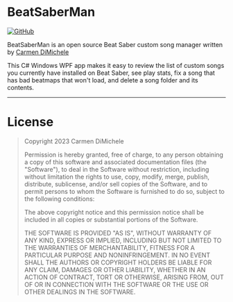 
# BeatSaberMan

[![GitHub](https://img.shields.io/badge/license-MIT-green)](#License)

BeatSaberMan is an open source Beat Saber custom song manager written by [Carmen DiMichele](https://dimichelec.wixsite.com/carmendimichele) 

This C# Windows WPF app makes it easy to review the list of custom songs you currently have installed
  on Beat Saber, see play stats, fix a song that has bad beatmaps that won't load, and delete a song folder and its contents.


---
# License

> Copyright 2023 Carmen DiMichele
>
> Permission is hereby granted, free of charge, to any person obtaining a copy of this software and associated documentation files (the "Software"), to deal in the Software without restriction, including without limitation the rights to use, copy, modify, merge, publish, distribute, sublicense, and/or sell copies of the Software, and to permit persons to whom the Software is furnished to do so, subject to the following conditions:
>
> The above copyright notice and this permission notice shall be included in all copies or substantial portions of the Software.
>
> THE SOFTWARE IS PROVIDED "AS IS", WITHOUT WARRANTY OF ANY KIND, EXPRESS OR IMPLIED, INCLUDING BUT NOT LIMITED TO THE WARRANTIES OF MERCHANTABILITY, FITNESS FOR A PARTICULAR PURPOSE AND NONINFRINGEMENT. IN NO EVENT SHALL THE AUTHORS OR COPYRIGHT HOLDERS BE LIABLE FOR ANY CLAIM, DAMAGES OR OTHER LIABILITY, WHETHER IN AN ACTION OF CONTRACT, TORT OR OTHERWISE, ARISING FROM, OUT OF OR IN CONNECTION WITH THE SOFTWARE OR THE USE OR OTHER DEALINGS IN THE SOFTWARE.



<!-- --------------------------------------------------------------------

Coding Notes:

* add top area stats and functions:
  - count of songs, count of maps with errors, etc.
  - button to fix all erroneous maps

* select practice mode or something to signal a delete in BSM

* is there a way to setup a filter in BSM that will show-up in BS, or
  re-order list to show up in BS in a differnt order

* add a way to mark a song just in this UI

* post it on GitHub, Reddit, or something

* clean-up code
  
-------------------------------------------------------------------- -->



